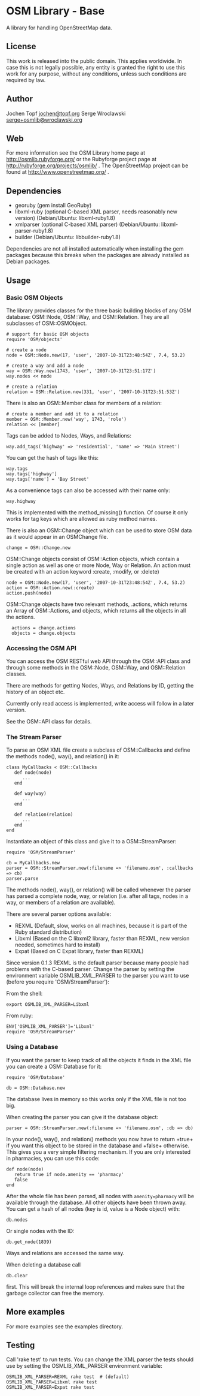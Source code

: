 OSM Library - Base
==================

A library for handling OpenStreetMap data.

License
-------

This work is released into the public domain. This applies worldwide.
In case this is not legally possible, any entity is granted the right
to use this work for any purpose, without any conditions, unless such
conditions are required by law.

Author
------

Jochen Topf <jochen@topf.org>
Serge Wroclawski <serge+osmlib@wroclawski.org>

Web
---

For more information see the OSM Library home page at
http://osmlib.rubyforge.org/ or the Rubyforge project page at
http://rubyforge.org/projects/osmlib/ . The OpenStreetMap project can
be found at http://www.openstreetmap.org/ .

Dependencies
------------

* georuby (gem install GeoRuby)
* libxml-ruby (optional C-based XML parser, needs reasonably new version)
  (Debian/Ubuntu: libxml-ruby1.8)
* xmlparser (optional C-based XML parser) (Debian/Ubuntu: libxml-parser-ruby1.8)
* builder (Debian/Ubuntu: libbuilder-ruby1.8)

Dependencies are not all installed automatically when installing the gem
packages because this breaks when the packages are already installed as
Debian packages.

Usage
-----

### Basic OSM Objects

The library provides classes for the three basic building blocks of any
OSM database: OSM::Node, OSM::Way, and OSM::Relation. They are all subclasses
of OSM::OSMObject.

    # support for basic OSM objects
    require 'OSM/objects'

    # create a node
    node = OSM::Node.new(17, 'user', '2007-10-31T23:48:54Z', 7.4, 53.2)

    # create a way and add a node
    way = OSM::Way.new(1743, 'user', '2007-10-31T23:51:17Z')
    way.nodes << node

    # create a relation
    relation = OSM::Relation.new(331, 'user', '2007-10-31T23:51:53Z')

There is also an OSM::Member class for members of a relation:

    # create a member and add it to a relation
    member = OSM::Member.new('way', 1743, 'role')
    relation << [member]

Tags can be added to Nodes, Ways, and Relations:

    way.add_tags('highway' => 'residential', 'name' => 'Main Street')

You can get the hash of tags like this:

    way.tags
    way.tags['highway']
    way.tags['name'] = 'Bay Street'

As a convenience tags can also be accessed with their name only:

    way.highway

This is implemented with the method_missing() function. Of course it
only works for tag keys which are allowed as ruby method names.

There is also an OSM::Change object which can be used to store
OSM data as it would appear in an OSMChange file.

    change = OSM::Change.new

OSM::Change objects consist of OSM::Action objects, which contain a
single action as well as one or more Node, Way or Relation. An action
must be created with an action keyword :create, :modify, or :delete)

    node = OSM::Node.new(17, 'user', '2007-10-31T23:48:54Z', 7.4, 53.2)
    action = OSM::Action.new(:create)
    action.push(node)

OSM::Change objects have two relevant methods, .actions, which returns
an Array of OSM::Actions, and objects, which returns all the objects
in all the actions.

      actions = change.actions
      objects = change.objects

### Accessing the OSM API

You can access the OSM RESTful web API through the OSM::API class
and through some methods in the OSM::Node, OSM::Way, and OSM::Relation
classes.

There are methods for getting Nodes, Ways, and Relations by ID,
getting the history of an object etc.

Currently only read access is implemented, write access will follow
in a later version.

See the OSM::API class for details.

### The Stream Parser

To parse an OSM XML file create a subclass of OSM::Callbacks and
define the methods node(), way(), and relation() in it:

    class MyCallbacks < OSM::Callbacks
       def node(node)
          ...
       end

       def way(way)
          ...
       end

       def relation(relation)
          ...
       end
    end

Instantiate an object of this class and give it to a OSM::StreamParser:

    require 'OSM/StreamParser'

    cb = MyCallbacks.new
    parser = OSM::StreamParser.new(:filename => 'filename.osm', :callbacks => cb)
    parser.parse

The methods node(), way(), or relation() will be called whenever
the parser has parsed a complete node, way, or relation (i.e. after
all tags, nodes in a way, or members of a relation are available).

There are several parser options available:

* REXML (Default, slow, works on all machines, because it is part of the Ruby standard distribution)
* Libxml (Based on the C libxml2 library, faster than REXML, new version needed, sometimes hard to install)
* Expat (Based on C Expat library, faster than REXML) 

Since version 0.1.3 REXML is the default parser because many people
had problems with the C-based parser. Change the parser by setting
the environment variable OSMLIB_XML_PARSER to the parser you want
to use (before you require 'OSM/StreamParser'):

From the shell:

    export OSMLIB_XML_PARSER=Libxml

From ruby:

    ENV['OSMLIB_XML_PARSER']='Libxml'
    require 'OSM/StreamParser'

### Using a Database

If you want the parser to keep track of all the objects it finds in
the XML file you can create a OSM::Database for it:

    require 'OSM/Database'

    db = OSM::Database.new

The database lives in memory so this works only if the XML file is
not too big.

When creating the parser you can give it the database object:

    parser = OSM::StreamParser.new(:filename => 'filename.osm', :db => db)

In your node(), way(), and relation() methods you now have to return
+true+ if you want this object to be stored in the database and +false+
otherwise. This gives you a very simple filtering mechanism. If you
are only interested in pharmacies, you can use this code:

    def node(node)
       return true if node.amenity == 'pharmacy'
       false
    end

After the whole file has been parsed, all nodes with
`amenity=pharmacy` will be available through the database.
All other objects have been thrown away. You can get a hash of
all nodes (key is id, value is a Node object) with:

    db.nodes

Or single nodes with the ID:

    db.get_node(1839)

Ways and relations are accessed the same way.

When deleting a database call

    db.clear

first. This will break the internal loop references and makes sure
that the garbage collector can free the memory.

More examples
-------------

For more examples see the examples directory.

Testing
-------

Call 'rake test' to run tests. You can change the XML parser the
tests should use by setting the OSMLIB_XML_PARSER environment
variable:

    OSMLIB_XML_PARSER=REXML rake test  # (default)
    OSMLIB_XML_PARSER=Libxml rake test
    OSMLIB_XML_PARSER=Expat rake test

